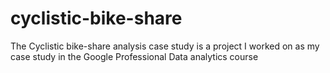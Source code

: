 # cyclistic-bike-share
The Cyclistic bike-share analysis case study is a project I worked on as my case study in the Google Professional Data analytics course
